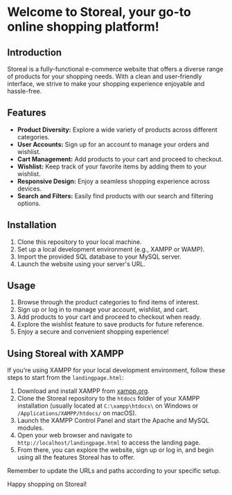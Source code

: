 # Welcome to Storeal, your go-to online shopping platform!

## Introduction

Storeal is a fully-functional e-commerce website that offers a diverse range of products for your shopping needs. With a clean and user-friendly interface, we strive to make your shopping experience enjoyable and hassle-free.

## Features

- **Product Diversity:** Explore a wide variety of products across different categories.
- **User Accounts:** Sign up for an account to manage your orders and wishlist.
- **Cart Management:** Add products to your cart and proceed to checkout.
- **Wishlist:** Keep track of your favorite items by adding them to your wishlist.
- **Responsive Design:** Enjoy a seamless shopping experience across devices.
- **Search and Filters:** Easily find products with our search and filtering options.

## Installation

1. Clone this repository to your local machine.
2. Set up a local development environment (e.g., XAMPP or WAMP).
3. Import the provided SQL database to your MySQL server.
4. Launch the website using your server's URL.

## Usage

1. Browse through the product categories to find items of interest.
2. Sign up or log in to manage your account, wishlist, and cart.
3. Add products to your cart and proceed to checkout when ready.
4. Explore the wishlist feature to save products for future reference.
5. Enjoy a secure and convenient shopping experience!

## Using Storeal with XAMPP

If you're using XAMPP for your local development environment, follow these steps to start from the `landingpage.html`:

1. Download and install XAMPP from [xampp.org](https://www.apachefriends.org/index.html).
2. Clone the Storeal repository to the `htdocs` folder of your XAMPP installation (usually located at `C:\xampp\htdocs\` on Windows or `/Applications/XAMPP/htdocs/` on macOS).
3. Launch the XAMPP Control Panel and start the Apache and MySQL modules.
4. Open your web browser and navigate to `http://localhost/landingpage.html` to access the landing page.
5. From there, you can explore the website, sign up or log in, and begin using all the features Storeal has to offer.

Remember to update the URLs and paths according to your specific setup.

Happy shopping on Storeal!
